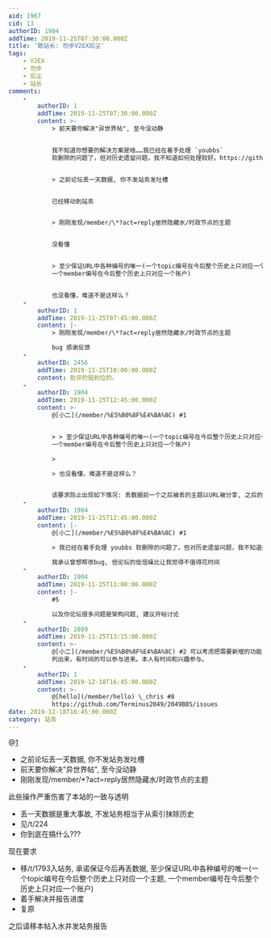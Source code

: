 ```yaml
---
aid: 1967
cid: 13
authorID: 1904
addTime: 2019-11-25T07:30:00.000Z
title: '致站长: 勿步V2EX后尘'
tags:
    - V2EX
    - 勿步
    - 后尘
    - 站长
comments:
    -
        authorID: 1
        addTime: 2019-11-25T07:30:00.000Z
        content: >-
            > 前天要你解决"异世界帖", 至今没动静


            我不知道你想要的解决方案是啥……我已经在着手处理 `youbbs`
            软删除的问题了，但对历史遗留问题，我不知道如何处理较好。https://github.com/Terminus2049/2049BBS/issues/52


            > 之前论坛丢一天数据, 你不发站务发吐槽


            已经移动到站务


            > 刚刚发现/member/\*?act=reply居然隐藏水/时政节点的主题


            没看懂


            > 至少保证URL中各种编号的唯一(一个topic编号在今后整个历史上只对应一个主题,
            一个member编号在今后整个历史上只对应一个账户)


            也没看懂，难道不是这样么？
    -
        authorID: 1
        addTime: 2019-11-25T07:45:00.000Z
        content: |-
            > 刚刚发现/member/\*?act=reply居然隐藏水/时政节点的主题

            bug 感谢反馈
    -
        authorID: 2456
        addTime: 2019-11-25T10:00:00.000Z
        content: 批评的挺到位的。
    -
        authorID: 1904
        addTime: 2019-11-25T12:45:00.000Z
        content: >-
            @[小二](/member/%E5%B0%8F%E4%BA%8C) #1


            > > 至少保证URL中各种编号的唯一(一个topic编号在今后整个历史上只对应一个主题,
            一个member编号在今后整个历史上只对应一个账户)

            > 

            > 也没看懂，难道不是这样么？


            该要求防止出现如下情况: 丢数据前一个之后被丢的主题以URL被分享, 之后的人顺着分享的URL进入另一个主题
    -
        authorID: 1904
        addTime: 2019-11-25T12:45:00.000Z
        content: |-
            @[小二](/member/%E5%B0%8F%E4%BA%8C) #1

            > 我已经在着手处理 youbbs 软删除的问题了，但对历史遗留问题，我不知道如何处理较好。

            我承认曾想帮改bug, 但论坛的低信噪比让我觉得不值得花时间
    -
        authorID: 1904
        addTime: 2019-11-25T13:00:00.000Z
        content: |-
            #5

            以及你论坛很多问题是架构问题, 建议开帖讨论
    -
        authorID: 2809
        addTime: 2019-11-25T13:15:00.000Z
        content: >-
            @[小二](/member/%E5%B0%8F%E4%BA%8C) #2 可以考虑把需要新增的功能或Bug
            列出来，有时间的可以参与进来。本人有时间和兴趣参与。
    -
        authorID: 1
        addTime: 2019-12-18T16:45:00.000Z
        content: >-
            @[hello](/member/hello) \_chris #8
            https://github.com/Terminus2049/2049BBS/issues
date: 2019-12-18T16:45:00.000Z
category: 站务
---
```


@[1](/member/1)

*   之前论坛丢一天数据, 你不发站务发吐槽
*   前天要你解决"异世界帖", 至今没动静
*   刚刚发现/member/\*?act=reply居然隐藏水/时政节点的主题

此些操作严重伤害了本站的一致与透明

*   丢一天数据是重大事故, 不发站务相当于从索引抹除历史
*   见/t/224
*   你到底在搞什么???

现在要求

*   移/t/1793入站务, 承诺保证今后再丢数据, 至少保证URL中各种编号的唯一(一个topic编号在今后整个历史上只对应一个主题, 一个member编号在今后整个历史上只对应一个账户)
*   着手解决并报告进度
*   复原

之后请移本帖入水并发站务报告
